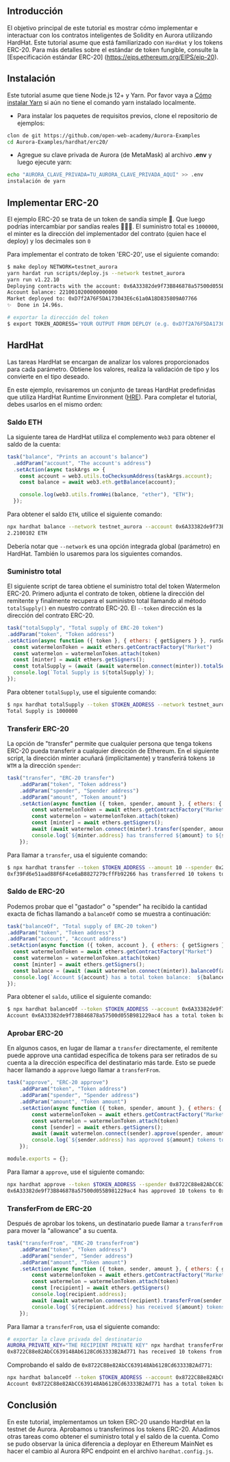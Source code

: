 ## Introducción

El objetivo principal de este tutorial es mostrar cómo implementar e interactuar con
los contratos inteligentes de Solidity en Aurora utilizando HardHat. Este tutorial asume que
está familiarizado con `HardHat` y los tokens ERC-20. Para más detalles sobre
el estándar de token fungible, consulte
la [Especificación estándar ERC-20] (https://eips.ethereum.org/EIPS/eip-20).


## Instalación

Este tutorial asume que tiene Node.js 12+ y Yarn. Por favor vaya a [Cómo instalar Yarn](https://classic.yarnpkg.com/en/docs/install#mac-stable)
si aún no tiene el comando yarn instalado localmente.

- Para instalar los paquetes de requisitos previos, clone el repositorio de ejemplos:

```bash
clon de git https://github.com/open-web-academy/Aurora-Examples
cd Aurora-Examples/hardhat/erc20/
```

- Agregue su clave privada de Aurora (de MetaMask) al archivo __.env__ y
luego ejecute yarn: <br/>

```bash
echo "AURORA_CLAVE_PRIVADA=TU_AURORA_CLAVE_PRIVADA_AQUÍ" >> .env
instalación de yarn
```


## Implementar ERC-20

El ejemplo ERC-20 se trata de un token de sandía simple 🍉. Que luego podrías intercambiar
por sandías reales 🍉🍉🍉. El suministro total es `1000000`, el
minter es la dirección del implementador del contrato (quien hace el deploy) y los decimales son `0`

Para implementar el contrato de token 'ERC-20', use el siguiente comando:

```bash
$ make deploy NETWORK=testnet_aurora
yarn hardat run scripts/deploy.js --network testnet_aurora
yarn run v1.22.10
Deploying contracts with the account: 0x6A33382de9f73B846878a57500d055B981229ac4
Account balance: 2210010200000000000
Market deployed to: 0xD7f2A76F5DA173043E6c61a0A18D835809A07766
✨  Done in 14.96s.

# exportar la dirección del token
$ export TOKEN_ADDRESS='YOUR OUTPUT FROM DEPLOY (e.g. 0xD7f2A76F5DA173043E6c61a0A18D835809A07766)'
```


## HardHat

Las tareas HardHat se encargan de analizar los valores proporcionados para cada parámetro.
Obtiene los valores, realiza la validación de tipo y los convierte en el tipo deseado.

En este ejemplo, revisaremos un conjunto de tareas HardHat predefinidas
que utiliza HardHat Runtime Environment ([HRE](https://hardhat.org/advanced/hardhat-runtime-environment.html)). Para completar el tutorial,
debes usarlos en el mismo orden:


### Saldo ETH

La siguiente tarea de HardHat utiliza el complemento `Web3` para obtener el saldo de la cuenta:

```javascript
task("balance", "Prints an account's balance")
  .addParam("account", "The account's address")
  .setAction(async taskArgs => {
    const account = web3.utils.toChecksumAddress(taskArgs.account);
    const balance = await web3.eth.getBalance(account);

    console.log(web3.utils.fromWei(balance, "ether"), "ETH");
  });
```

Para obtener el saldo `ETH`, utilice el siguiente comando:

```bash
npx hardhat balance --network testnet_aurora --account 0x6A33382de9f73B846878a57500d055B981229ac4
2.2100102 ETH
```

Debería notar que `--network` es una opción integrada global (parámetro)
en HardHat. También lo usaremos para los siguientes comandos.


### Suministro total

El siguiente script de tarea obtiene el suministro total del token Watermelon ERC-20.
Primero adjunta el contrato de token, obtiene la dirección del remitente y finalmente 
recupera el suministro total llamando al método `totalSupply()` en nuestro contrato 
ERC-20. El `--token` dirección es la dirección del contrato ERC-20.

```javascript
task("totalSupply", "Total supply of ERC-20 token")
.addParam("token", "Token address")
.setAction(async function ({ token }, { ethers: { getSigners } }, runSuper) {
  const watermelonToken = await ethers.getContractFactory("Market")
  const watermelon = watermelonToken.attach(token)
  const [minter] = await ethers.getSigners();
  const totalSupply = (await (await watermelon.connect(minter)).totalSupply()).toNumber()
  console.log(`Total Supply is ${totalSupply}`);
});
```

Para obtener `totalSupply`, use el siguiente comando:

```bash
$ npx hardhat totalSupply --token $TOKEN_ADDRESS --network testnet_aurora
Total Supply is 1000000
```


### Transferir ERC-20

La opción de "transfer" permite que cualquier persona que tenga tokens ERC-20 pueda transferir
a cualquier dirección de Ethereum. En el siguiente script, la dirección minter
acuñará (implícitamente) y transferirá tokens `10 WTM` a la dirección `spender`:

```javascript
task("transfer", "ERC-20 transfer")
    .addParam("token", "Token address")
    .addParam("spender", "Spender address")
    .addParam("amount", "Token amount")
    .setAction(async function ({ token, spender, amount }, { ethers: { getSigners } }, runSuper) {
        const watermelonToken = await ethers.getContractFactory("Market")
        const watermelon = watermelonToken.attach(token)
        const [minter] = await ethers.getSigners();
        await (await watermelon.connect(minter).transfer(spender, amount)).wait()
        console.log(`${minter.address} has transferred ${amount} to ${spender}`);
    });
```

Para llamar a `transfer`, usa el siguiente comando:

```bash
$ npx hardhat transfer --token $TOKEN_ADDRESS --amount 10 --spender 0x2531a4D108619a20ACeE88C4354a50e9aC48ecfe --network testnet_aurora
0xf39Fd6e51aad88F6F4ce6aB8827279cffFb92266 has transferred 10 tokens to 0x2531a4D108619a20ACeE88C4354a50e9aC48ecfe
```


### Saldo de ERC-20

Podemos probar que el "gastador" o "spender" ha recibido la cantidad exacta de fichas
llamando a `balanceOf` como se muestra a continuación:

```javascript
task("balanceOf", "Total supply of ERC-20 token")
.addParam("token", "Token address")
.addParam("account", "Account address")
.setAction(async function ({ token, account }, { ethers: { getSigners } }, runSuper) {
  const watermelonToken = await ethers.getContractFactory("Market")
  const watermelon = watermelonToken.attach(token)
  const [minter] = await ethers.getSigners();
  const balance = (await (await watermelon.connect(minter)).balanceOf(account)).toNumber()
  console.log(`Account ${account} has a total token balance:  ${balance} WTM`);
});
```

Para obtener el `saldo`, utilice el siguiente comando:

```bash
$ npx hardhat balanceOf --token $TOKEN_ADDRESS --account 0x6A33382de9f73B846878a57500d055B981229ac4 --network testnet_aurora
Account 0x6A33382de9f73B846878a57500d055B981229ac4 has a total token balance:  999970 WTM
```


### Aprobar ERC-20

En algunos casos, en lugar de llamar a `transfer` directamente, el remitente
puede approve una cantidad específica de tokens para ser retirados de su cuenta
a la dirección específica del destinatario más tarde. Esto se puede hacer llamando a `approve`
luego llamar a `transferFrom`.

```javascript
task("approve", "ERC-20 approve")
    .addParam("token", "Token address")
    .addParam("spender", "Spender address")
    .addParam("amount", "Token amount")
    .setAction(async function ({ token, spender, amount }, { ethers: { getSigners } }, runSuper) {
        const watermelonToken = await ethers.getContractFactory("Market")
        const watermelon = watermelonToken.attach(token)
        const [sender] = await ethers.getSigners();
        await (await watermelon.connect(sender).approve(spender, amount)).wait()
        console.log(`${sender.address} has approved ${amount} tokens to ${spender}`);
    });

module.exports = {};
```

Para llamar a `approve`, use el siguiente comando:

```bash
npx hardhat approve --token $TOKEN_ADDRESS --spender 0x8722C88e82AbCC639148Ab6128Cd63333B2Ad771 --amount 10 --network testnet_aurora
0x6A33382de9f73B846878a57500d055B981229ac4 has approved 10 tokens to 0x8722C88e82AbCC639148Ab6128Cd63333B2Ad771
```


### TransferFrom de ERC-20

Después de aprobar los tokens, un destinatario puede llamar a `transferFrom` para mover
la "allowance" a su cuenta.

```javascript
task("transferFrom", "ERC-20 transferFrom")
    .addParam("token", "Token address")
    .addParam("sender", "Sender address")
    .addParam("amount", "Token amount")
    .setAction(async function ({ token, sender, amount }, { ethers: { getSigners } }, runSuper) {
        const watermelonToken = await ethers.getContractFactory("Market")
        const watermelon = watermelonToken.attach(token)
        const [recipient] = await ethers.getSigners()
        console.log(recipient.address);
        await (await watermelon.connect(recipient).transferFrom(sender, recipient.address, amount)).wait()
        console.log(`${recipient.address} has received ${amount} tokens from ${sender}`)
    });
```

Para llamar a `transferFrom`, usa el siguiente comando:

```bash
# exportar la clave privada del destinatario
AURORA_PRIVATE_KEY="THE RECIPIENT PRIVATE KEY" npx hardhat transferFrom --token $TOKEN_ADDRESS --sender 0x6A33382de9f73B846878a57500d055B981229ac4  --amount 10 --network testnet_aurora
0x8722C88e82AbCC639148Ab6128Cd63333B2Ad771 has received 10 tokens from 0x6A33382de9f73B846878a57500d055B981229ac4
```

Comprobando el saldo de `0x8722C88e82AbCC639148Ab6128Cd63333B2Ad771`:

```bash
npx hardhat balanceOf --token $TOKEN_ADDRESS --account 0x8722C88e82AbCC639148Ab6128Cd63333B2Ad771  --network testnet_aurora
Account 0x8722C88e82AbCC639148Ab6128Cd63333B2Ad771 has a total token balance:  10 WTM
```


## Conclusión

En este tutorial, implementamos un token ERC-20 usando HardHat en la testnet de Aurora.
Aprobamos u transferimos los tokens ERC-20.
Añadimos otras tareas como obtener el suministro total y el saldo de la cuenta.
Como se pudo observar la única diferencia a deployar en Ethereum MainNet es hacer el 
cambio al Aurora RPC endpoint en el archivo `hardhat.config.js`.